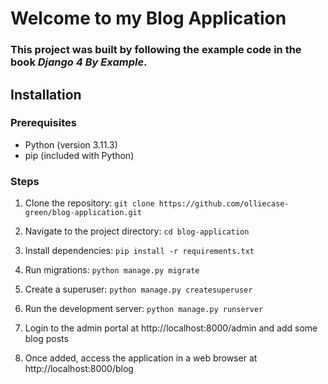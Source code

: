 # Welcome to my Blog Application

### This project was built by following the example code in the book *Django 4 By Example*.

## Installation
### Prerequisites
* Python (version 3.11.3)
* pip (included with Python)

### Steps
1. Clone the repository:
`git clone https://github.com/olliecase-green/blog-application.git`

3. Navigate to the project directory:
`cd blog-application`

4. Install dependencies:
`pip install -r requirements.txt`

5. Run migrations:
`python manage.py migrate`

6. Create a superuser:
`python manage.py createsuperuser`

7. Run the development server:
`python manage.py runserver`

8. Login to the admin portal at http://localhost:8000/admin and add some blog posts

9. Once added, access the application in a web browser at http://localhost:8000/blog
